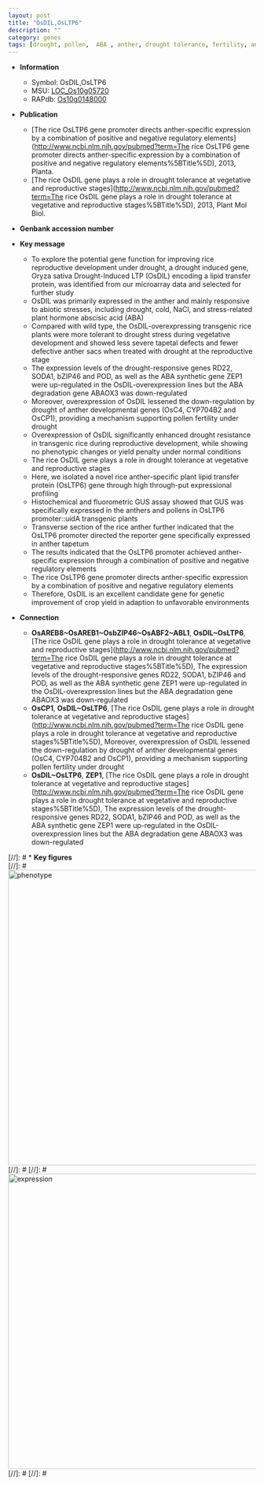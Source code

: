```yaml
---
layout: post
title: "OsDIL,OsLTP6"
description: ""
category: genes
tags: [drought, pollen,  ABA , anther, drought tolerance, fertility, anther development, tapetal, vegetative, yield, tapetum, abiotic stress, reproductive, drought resistance]
---
```


* **Information**  
    + Symbol: OsDIL,OsLTP6  
    + MSU: [LOC_Os10g05720](http://rice.plantbiology.msu.edu/cgi-bin/ORF_infopage.cgi?orf=LOC_Os10g05720)  
    + RAPdb: [Os10g0148000](http://rapdb.dna.affrc.go.jp/viewer/gbrowse_details/irgsp1?name=Os10g0148000)  

* **Publication**  
    + [The rice OsLTP6 gene promoter directs anther-specific expression by a combination of positive and negative regulatory elements](http://www.ncbi.nlm.nih.gov/pubmed?term=The rice OsLTP6 gene promoter directs anther-specific expression by a combination of positive and negative regulatory elements%5BTitle%5D), 2013, Planta.
    + [The rice OsDIL gene plays a role in drought tolerance at vegetative and reproductive stages](http://www.ncbi.nlm.nih.gov/pubmed?term=The rice OsDIL gene plays a role in drought tolerance at vegetative and reproductive stages%5BTitle%5D), 2013, Plant Mol Biol.

* **Genbank accession number**  

* **Key message**  
    + To explore the potential gene function for improving rice reproductive development under drought, a drought induced gene, Oryza sativa Drought-Induced LTP (OsDIL) encoding a lipid transfer protein, was identified from our microarray data and selected for further study
    + OsDIL was primarily expressed in the anther and mainly responsive to abiotic stresses, including drought, cold, NaCl, and stress-related plant hormone abscisic acid (ABA)
    + Compared with wild type, the OsDIL-overexpressing transgenic rice plants were more tolerant to drought stress during vegetative development and showed less severe tapetal defects and fewer defective anther sacs when treated with drought at the reproductive stage
    + The expression levels of the drought-responsive genes RD22, SODA1, bZIP46 and POD, as well as the ABA synthetic gene ZEP1 were up-regulated in the OsDIL-overexpression lines but the ABA degradation gene ABAOX3 was down-regulated
    + Moreover, overexpression of OsDIL lessened the down-regulation by drought of anther developmental genes (OsC4, CYP704B2 and OsCP1), providing a mechanism supporting pollen fertility under drought
    + Overexpression of OsDIL significantly enhanced drought resistance in transgenic rice during reproductive development, while showing no phenotypic changes or yield penalty under normal conditions
    + The rice OsDIL gene plays a role in drought tolerance at vegetative and reproductive stages
    + Here, we isolated a novel rice anther-specific plant lipid transfer protein (OsLTP6) gene through high through-put expressional profiling
    + Histochemical and fluorometric GUS assay showed that GUS was specifically expressed in the anthers and pollens in OsLTP6 promoter::uidA transgenic plants
    + Transverse section of the rice anther further indicated that the OsLTP6 promoter directed the reporter gene specifically expressed in anther tapetum
    + The results indicated that the OsLTP6 promoter achieved anther-specific expression through a combination of positive and negative regulatory elements
    + The rice OsLTP6 gene promoter directs anther-specific expression by a combination of positive and negative regulatory elements
    + Therefore, OsDIL is an excellent candidate gene for genetic improvement of crop yield in adaption to unfavorable environments

* **Connection**  
    + __OsAREB8~OsAREB1~OsbZIP46~OsABF2~ABL1__, __OsDIL~OsLTP6__, [The rice OsDIL gene plays a role in drought tolerance at vegetative and reproductive stages](http://www.ncbi.nlm.nih.gov/pubmed?term=The rice OsDIL gene plays a role in drought tolerance at vegetative and reproductive stages%5BTitle%5D), The expression levels of the drought-responsive genes RD22, SODA1, bZIP46 and POD, as well as the ABA synthetic gene ZEP1 were up-regulated in the OsDIL-overexpression lines but the ABA degradation gene ABAOX3 was down-regulated
    + __OsCP1__, __OsDIL~OsLTP6__, [The rice OsDIL gene plays a role in drought tolerance at vegetative and reproductive stages](http://www.ncbi.nlm.nih.gov/pubmed?term=The rice OsDIL gene plays a role in drought tolerance at vegetative and reproductive stages%5BTitle%5D), Moreover, overexpression of OsDIL lessened the down-regulation by drought of anther developmental genes (OsC4, CYP704B2 and OsCP1), providing a mechanism supporting pollen fertility under drought
    + __OsDIL~OsLTP6__, __ZEP1__, [The rice OsDIL gene plays a role in drought tolerance at vegetative and reproductive stages](http://www.ncbi.nlm.nih.gov/pubmed?term=The rice OsDIL gene plays a role in drought tolerance at vegetative and reproductive stages%5BTitle%5D), The expression levels of the drought-responsive genes RD22, SODA1, bZIP46 and POD, as well as the ABA synthetic gene ZEP1 were up-regulated in the OsDIL-overexpression lines but the ABA degradation gene ABAOX3 was down-regulated

[//]: # * **Key figures**  
[//]: # <img src="http://funRiceGenes.github.io/images/OsLTP6.pheno.png" alt="phenotype"  style="width: 600px;"/>
[//]: # 
[//]: # <img src="http://funRiceGenes.github.io/images/OsLTP6.exp.png" alt="expression"  style="width: 600px;"/>
[//]: # 
[//]: # 
